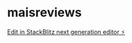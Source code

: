 # maisreviews

[Edit in StackBlitz next generation editor ⚡️](https://stackblitz.com/~/github.com/bruuno-bh/maisreviews)